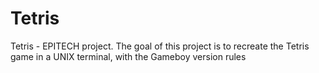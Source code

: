 # Tetris
Tetris - EPITECH project. The goal of this project is to recreate the Tetris game in a UNIX terminal, with the Gameboy version rules
